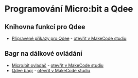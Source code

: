# Programování Micro:bit a Qdee

## Knihovna funkcí pro Qdee
* [Připravené příkazy pro Qdee](microbit-qdee-knihovna-funkci.hex) - [otevřít v MakeCode studiu](https://makecode.microbit.org/_WzXDmP1M2Y4d)

## Bagr na dálkové ovládání
* [Micro:bit ovladač](microbit-qdee-vysilac.hex) - [otevřít v MakeCode studiu](https://makecode.microbit.org/_PWTMeA01bgRX)
* [Qdee bagr](microbit-qdee-prijimac.hex) - [otevřít v MakeCode studiu](https://makecode.microbit.org/_0HEHaK0uTiow)
